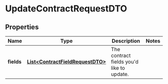 # UpdateContractRequestDTO

## Properties
Name | Type | Description | Notes
------------ | ------------- | ------------- | -------------
**fields** | [**List&lt;ContractFieldRequestDTO&gt;**](ContractFieldRequestDTO.md) | The contract fields you&#x27;d like to update. | 
